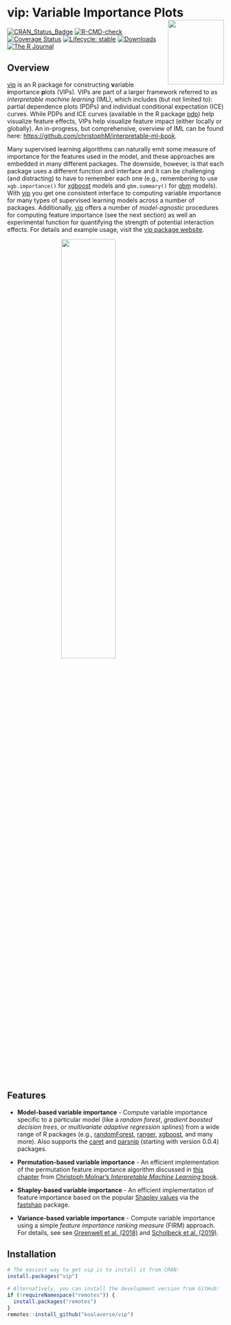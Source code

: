 
# vip: Variable Importance Plots <img src="man/figures/logo-vip.png" align="right" width="130" height="150" />

<!-- badges: start -->

[![CRAN_Status_Badge](https://www.r-pkg.org/badges/version/vip)](https://cran.r-project.org/package=vip)
[![R-CMD-check](https://github.com/koalaverse/vip/actions/workflows/R-CMD-check.yaml/badge.svg)](https://github.com/koalaverse/vip/actions/workflows/R-CMD-check.yaml)
[![Coverage
Status](https://codecov.io/gh/koalaverse/vip/graph/badge.svg)](https://app.codecov.io/github/koalaverse/vip?branch=master)
[![Lifecycle:
stable](https://img.shields.io/badge/lifecycle-stable-brightgreen.svg)](https://lifecycle.r-lib.org/articles/stages.html#stable)
[![Downloads](https://cranlogs.r-pkg.org/badges/vip)](https://cran.r-project.org/package=vip/)
[![The R
Journal](https://img.shields.io/badge/The%20R%20Journal-10.32614%2FRJ--2020--013-brightgreen)](https://doi.org/10.32614/RJ-2020-013)
<!-- badges: end -->

## Overview

[vip](https://koalaverse.github.io/vip/index.html) is an R package for
constructing **v**ariable **i**mportance **p**lots (VIPs). VIPs are part
of a larger framework referred to as *interpretable machine learning*
(IML), which includes (but not limited to): partial dependence plots
(PDPs) and individual conditional expectation (ICE) curves. While PDPs
and ICE curves (available in the R package
[pdp](https://cran.r-project.org/package=pdp)) help visualize feature
effects, VIPs help visualize feature impact (either locally or
globally). An in-progress, but comprehensive, overview of IML can be
found here: <https://github.com/christophM/interpretable-ml-book>.

Many supervised learning algorithms can naturally emit some measure of
importance for the features used in the model, and these approaches are
embedded in many different packages. The downside, however, is that each
package uses a different function and interface and it can be
challenging (and distracting) to have to remember each one (e.g.,
remembering to use `xgb.importance()` for
[xgboost](https://cran.r-project.org/package=xgboost) models and
`gbm.summary()` for [gbm](https://cran.r-project.org/package=gbm)
models). With [vip](https://cran.r-project.org/package=vip) you get one
consistent interface to computing variable importance for many types of
supervised learning models across a number of packages. Additionally,
[vip](https://koalaverse.github.io/vip/index.html) offers a number of
*model-agnostic* procedures for computing feature importance (see the
next section) as well an experimental function for quantifying the
strength of potential interaction effects. For details and example
usage, visit the [vip package
website](https://koalaverse.github.io/vip/index.html).

<img src="man/figures/one-pkg.png" width="50%" style="display: block; margin: auto;" />

## Features

- **Model-based variable importance** - Compute variable importance
  specific to a particular model (like a *random forest*, *gradient
  boosted decision trees*, or *multivariate adaptive regression
  splines*) from a wide range of R packages (e.g.,
  [randomForest](https://cran.r-project.org/package=randomForest),
  [ranger](https://cran.r-project.org/package=ranger),
  [xgboost](https://cran.r-project.org/package=xgboost), and many more).
  Also supports the [caret](https://cran.r-project.org/package=caret)
  and [parsnip](https://cran.r-project.org/package=parsnip) (starting
  with version 0.0.4) packages.

- **Permutation-based variable importance** - An efficient
  implementation of the permutation feature importance algorithm
  discussed in [this
  chapter](https://christophm.github.io/interpretable-ml-book/feature-importance.html)
  from [Christoph Molnar’s *Interpretable Machine Learning*
  book](https://christophm.github.io/interpretable-ml-book/).

- **Shapley-based variable importance** - An efficient implementation of
  feature importance based on the popular [Shapley
  values](https://github.com/slundberg/shap) via the
  [fastshap](https://cran.r-project.org/package=fastshap) package.

- **Variance-based variable importance** - Compute variable importance
  using a simple *feature importance ranking measure* (FIRM) approach.
  For details, see see [Greenwell et
  al. (2018)](https://arxiv.org/abs/1805.04755) and [Scholbeck et
  al. (2019)](https://arxiv.org/abs/1904.03959).

## Installation

``` r
# The easiest way to get vip is to install it from CRAN:
install.packages("vip")

# Alternatively, you can install the development version from GitHub:
if (!requireNamespace("remotes")) {
  install.packages("remotes")
}
remotes::install_github("koalaverse/vip")
```
